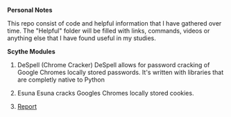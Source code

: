 **Personal Notes**

This repo consist of code and helpful information that I have gathered over time. 
The "Helpful" folder will be filled with links, commands, videos or anything else that I have found useful in my studies.

**Scythe Modules**
1. DeSpell (Chrome Cracker)
DeSpell allows for password cracking of Google Chromes locally stored passwords. It's written with libraries that are completly native to Python

2. Esuna
Esuna cracks Googles Chromes locally stored cookies.

3. [Report](https://github.com/bdupree5/Personal_Code/blob/master/Scythe%20Modules/Module%20Report/DeSpell%20%20Report.pdf) 
